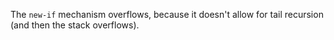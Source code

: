 The `new-if` mechanism overflows, because it doesn't allow for tail recursion (and then the stack overflows).
